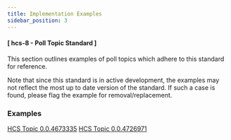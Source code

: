 ```yaml
---
title: Implementation Examples
sidebar_position: 3
---
```


#### [ hcs-8 - Poll Topic Standard ]

This section outlines examples of poll topics which adhere to this standard for reference.

Note that since this standard is in active development, the examples may not reflect the most up to date version of the standard. If such a case is found, please flag the example for removal/replacement.

### Examples

[HCS Topic 0.0.4673335](https://hashscan.io/testnet/topic/0.0.4673335)
[HCS Topic 0.0.4726971](https://hashscan.io/testnet/topic/0.0.4726971)
